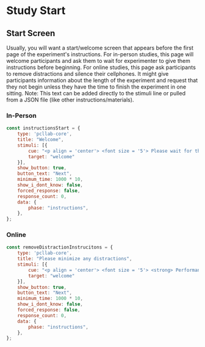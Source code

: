 # Study Start

## Start Screen
Usually, you will want a start/welcome screen that appears before the first page of the experiment's instructions. For in-person studies, this page will welcome participants and ask them to wait for experimenter to give them instructions before beginning. For online studies, this page ask participants to remove distractions and silence their cellphones. It might give participants information about the length of the experiment and request that they not begin unless they have the time to finish the experiment in one sitting. Note: This text can be added directly to the stimuli line or pulled from a JSON file (like other instructions/materials).

### In-Person

```js
const instructionsStart = {
    type: 'pcllab-core',
    title: "Welcome",
    stimuli: [{
        cue: "<p align = 'center'> <font size = '5'> Please wait for the experimenter. <br><br> If you have not done so already, please silence your cell phone and put away all personal belongs. <br><br> Please DO NOT press 'Next' until the expiermenter tells you to begin.</p>",
        target: "welcome"
    }],
    show_button: true,
    button_text: "Next",
    minimum_time: 1000 * 10,
    show_i_dont_know: false,
    forced_response: false,
    response_count: 0,
    data: {
        phase: "instructions",
    },
};
```
### Online
```js
const removeDistractionInstrucitons = {
    type: 'pcllab-core',
    title: "Please minimize any distractions",
    stimuli: [{
        cue: "<p align = 'center'> <font size = '5'> <strong> Performance in this experiment depends on your undivided attention. Ringing cell phones or application notifications are disruptive and can alter your performance.<br><br><u>Please silence cell phones and other devices at this time.</u></strong> <br><br>Thank you for your cooperation! </p> <p> <br> Click 'Next' when you are ready to move onto the next part of the experiment.</p>",
        target: "welcome"
    }],
    show_button: true,
    button_text: "Next",
    minimum_time: 1000 * 10,
    show_i_dont_know: false,
    forced_response: false,
    response_count: 0,
    data: {
        phase: "instructions",
    },
};
```